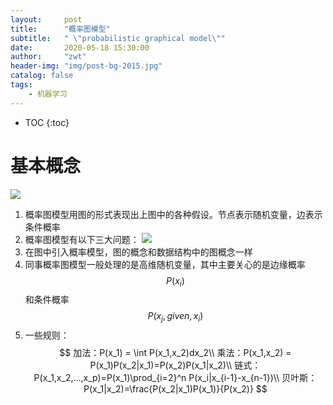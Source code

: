 ```yaml
---
layout:     post
title:      "概率图模型"
subtitle:   " \"probabilistic graphical model\""
date:       2020-05-18 15:30:00
author:     "zwt"
header-img: "img/post-bg-2015.jpg"
catalog: false
tags:
    - 机器学习
---
```

* TOC
{:toc}
# 基本概念
![](https://zwt0204.github.io//img/概率图.png)
1. 概率图模型用图的形式表现出上图中的各种假设。节点表示随机变量，边表示条件概率
2. 概率图模型有以下三大问题：
![](https://zwt0204.github.io//img/概率图1.png)
1. 在图中引入概率模型，图的概念和数据结构中的图概念一样
2. 同事概率图模型一般处理的是高维随机变量，其中主要关心的是边缘概率$$P(x_i)$$和条件概率$$P(x_j,given,x_i)$$
3. 一些规则：
$$
加法：P(x_1) = \int P(x_1,x_2)dx_2\\
乘法：P(x_1,x_2) = P(x_1)P(x_2|x_1)=P(x_2)P(x_1|x_2)\\
链式：P(x_1,x_2,...,x_p)=P(x_1)\prod_{i=2}^n P(x_i|x_{i-1}-x_{n-1})\\
贝叶斯：P(x_1|x_2)=\frac{P(x_2|x_1)P(x_1)}{P(x_2)}
$$

